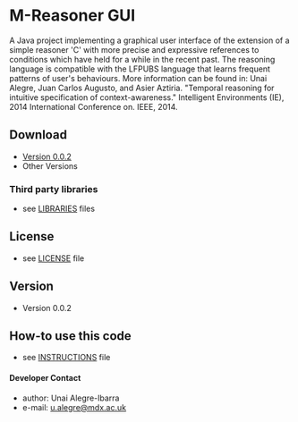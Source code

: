 M-Reasoner GUI
======
A Java project implementing a graphical user interface of the extension of a simple reasoner 'C' with more precise and expressive references to conditions which have held for a while in the recent past. 
The reasoning language is compatible with the LFPUBS language that learns frequent patterns of user's behaviours. 
More information can be found in: Unai Alegre, Juan Carlos Augusto, and Asier Aztiria. "Temporal reasoning for intuitive specification of context-awareness." Intelligent Environments (IE), 2014 International Conference on. IEEE, 2014.
 
## Download
* [Version 0.0.2](https://github.com/ualegre/mreasoner-gui)
* Other Versions

### Third party libraries
* see [LIBRARIES](https://github.com/ualegre/mreasoner-gui/blob/master/LIBRARIES.md) files


## License 
* see [LICENSE](https://github.com/ualegre/mreasoner-gui/blob/master/LICENSE.md) file

## Version 
* Version 0.0.2

## How-to use this code
* see [INSTRUCTIONS](https://github.com/ualegre/mreasoner-gui/blob/master/INSTRUCTIONS.md) file

#### Developer Contact
* author: Unai Alegre-Ibarra
* e-mail: u.alegre@mdx.ac.uk
